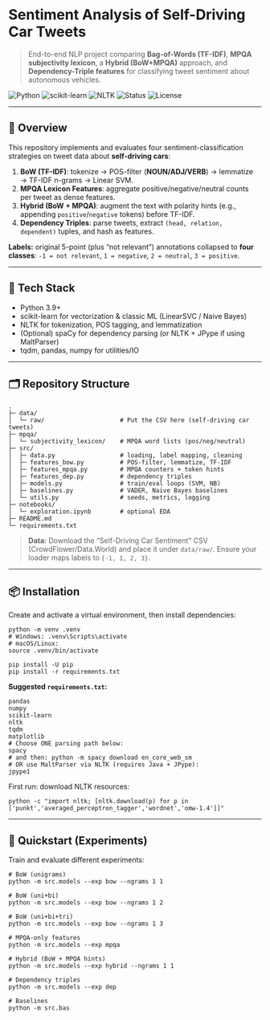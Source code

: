 # Sentiment Analysis of Self-Driving Car Tweets

> End-to-end NLP project comparing **Bag-of-Words (TF-IDF)**, **MPQA subjectivity lexicon**, a **Hybrid (BoW+MPQA)** approach, and **Dependency-Triple features** for classifying tweet sentiment about autonomous vehicles.

![Python](https://img.shields.io/badge/Python-3.9%2B-3776AB)
![scikit-learn](https://img.shields.io/badge/scikit--learn-ML-orange)
![NLTK](https://img.shields.io/badge/NLTK-NLP-4CAF50)
![Status](https://img.shields.io/badge/Status-Academic%20Project-blue)
![License](https://img.shields.io/badge/License-MIT-lightgrey)

---

## 🔎 Overview

This repository implements and evaluates four sentiment-classification strategies on tweet data about **self-driving cars**:

1. **BoW (TF-IDF)**: tokenize → POS-filter (**NOUN/ADJ/VERB**) → lemmatize → TF-IDF n-grams → Linear SVM.
2. **MPQA Lexicon Features**: aggregate positive/negative/neutral counts per tweet as dense features.
3. **Hybrid (BoW + MPQA)**: augment the text with polarity hints (e.g., appending `positive`/`negative` tokens) before TF-IDF.
4. **Dependency Triples**: parse tweets, extract `(head, relation, dependent)` tuples, and hash as features.

**Labels:** original 5-point (plus “not relevant”) annotations collapsed to **four classes**:
`-1 = not relevant`, `1 = negative`, `2 = neutral`, `3 = positive`.

---

## 🧰 Tech Stack

- Python 3.9+
- scikit-learn for vectorization & classic ML (LinearSVC / Naive Bayes)
- NLTK for tokenization, POS tagging, and lemmatization
- (Optional) spaCy for dependency parsing (or NLTK + JPype if using MaltParser)
- tqdm, pandas, numpy for utilities/IO

---

## 🗂️ Repository Structure

    .
    ├─ data/
    │  └─ raw/                     # Put the CSV here (self-driving car tweets)
    ├─ mpqa/
    │  └─ subjectivity_lexicon/    # MPQA word lists (pos/neg/neutral)
    ├─ src/
    │  ├─ data.py                  # loading, label mapping, cleaning
    │  ├─ features_bow.py          # POS-filter, lemmatize, TF-IDF
    │  ├─ features_mpqa.py         # MPQA counters + token hints
    │  ├─ features_dep.py          # dependency triples
    │  ├─ models.py                # train/eval loops (SVM, NB)
    │  ├─ baselines.py             # VADER, Naive Bayes baselines
    │  └─ utils.py                 # seeds, metrics, logging
    ├─ notebooks/
    │  └─ exploration.ipynb        # optional EDA
    ├─ README.md
    └─ requirements.txt

> **Data:** Download the “Self-Driving Car Sentiment” CSV (CrowdFlower/Data.World) and place it under `data/raw/`. Ensure your loader maps labels to `{-1, 1, 2, 3}`.

---

## 📦 Installation

Create and activate a virtual environment, then install dependencies:

    python -m venv .venv
    # Windows: .venv\Scripts\activate
    # macOS/Linux:
    source .venv/bin/activate

    pip install -U pip
    pip install -r requirements.txt

**Suggested `requirements.txt`:**

    pandas
    numpy
    scikit-learn
    nltk
    tqdm
    matplotlib
    # Choose ONE parsing path below:
    spacy
    # and then: python -m spacy download en_core_web_sm
    # OR use MaltParser via NLTK (requires Java + JPype):
    jpype1

First run: download NLTK resources:

    python -c "import nltk; [nltk.download(p) for p in ['punkt','averaged_perceptron_tagger','wordnet','omw-1.4']]"

---

## 🚀 Quickstart (Experiments)

Train and evaluate different experiments:

    # BoW (unigrams)
    python -m src.models --exp bow --ngrams 1 1

    # BoW (uni+bi)
    python -m src.models --exp bow --ngrams 1 2

    # BoW (uni+bi+tri)
    python -m src.models --exp bow --ngrams 1 3

    # MPQA-only features
    python -m src.models --exp mpqa

    # Hybrid (BoW + MPQA hints)
    python -m src.models --exp hybrid --ngrams 1 1

    # Dependency triples
    python -m src.models --exp dep

    # Baselines
    python -m src.bas
